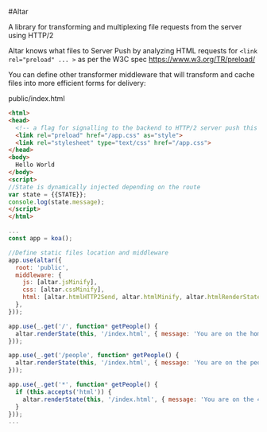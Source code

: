 

#Altar

A library for transforming and multiplexing file requests from the server using HTTP/2

Altar knows what files to Server Push by analyzing HTML requests for ```<link rel="preload" ... >``` as per the W3C spec https://www.w3.org/TR/preload/

You can define other transformer middleware that will transform and cache files into more efficient forms for delivery:

public/index.html
```html
<html>
<head>
  <!-- a flag for signalling to the backend to HTTP/2 server push this when this file is requested -->
  <link rel="preload" href="/app.css" as="style">
  <link rel="stylesheet" type="text/css" href="/app.css">
</head>
<body>
  Hello World
</body>
<script>
//State is dynamically injected depending on the route
var state = {{STATE}};
console.log(state.message);
</script>
</html>
```

```javascript
...
const app = koa();

//Define static files location and middleware
app.use(altar({
  root: 'public',
  middleware: {
    js: [altar.jsMinify],
    css: [altar.cssMinify],
    html: [altar.htmlHTTP2Send, altar.htmlMinify, altar.htmlRenderState],
  },
}));

app.use(_.get('/', function* getPeople() {
  altar.renderState(this, '/index.html', { message: 'You are on the home' });
}));

app.use(_.get('/people', function* getPeople() {
  altar.renderState(this, '/index.html', { message: 'You are on the people' });
}));

app.use(_.get('*', function* getPeople() {
  if (this.accepts('html')) {
    altar.renderState(this, '/index.html', { message: 'You are on the 404' });
  }
}));
...

```
